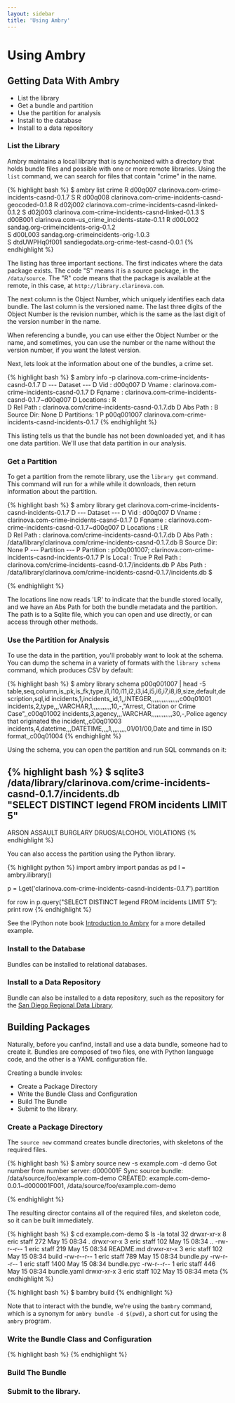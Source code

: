 ```yaml
---
layout: sidebar
title: 'Using Ambry'
---
```


# Using Ambry

## Getting Data With Ambry

* List the library
* Get a bundle and partition
* Use the partition for analysis
* Install to the database
* Install to a data repository

### List the Library

Ambry maintains a local library that is synchonized with a directory that holds bundle files and possible with one or more remote libraries. Using the `list` command, we can search for files that contain "crime" in the name. 

{% highlight bash %}
$ ambry list crime
   R  d00q007        clarinova.com-crime-incidents-casnd-0.1.7
 S R  d00q008        clarinova.com-crime-incidents-casnd-geocoded-0.1.8
   R  d02j002        clarinova.com-crime-incidents-casnd-linked-0.1.2
 S    d02j003        clarinova.com-crime-incidents-casnd-linked-0.1.3
 S    d00B001        clarinova.com-us_crime_incidents-state-0.1.1
   R  d00L002        sandag.org-crimeincidents-orig-0.1.2    
 S    d00L003        sandag.org-crimeincidents-orig-1.0.3    
 S    dtdUWPHq0f001  sandiegodata.org-crime-test-casnd-0.0.1 
{% endhighlight %}

The listing has three important sections. The first indicates where the data package exists. The code "S" means it is a source package, in the `/data/source`. The "R" code means that the package is available at the remote, in this case, at `http://library.clarinova.com`.

The next column is the Object Number, which uniquely identifies each data bundle. The last column is the versioned name. The last three digits of the Object Number is the revision number, which is the same as the last digit of the version number in the name. 

When referencing a bundle, you can use either the Object Number or the name, and sometimes, you can use the number or the name without the version number, if you want the latest version. 

Next, lets look at the information about one of the bundles, a crime set. 

{% highlight bash %}
$ ambry info -p clarinova.com-crime-incidents-casnd-0.1.7
D --- Dataset ---
D Vid       : d00q007
D Vname     : clarinova.com-crime-incidents-casnd-0.1.7
D Fqname    : clarinova.com-crime-incidents-casnd-0.1.7~d00q007
D Locations :    R  
D Rel Path  : clarinova.com/crime-incidents-casnd-0.1.7.db
D Abs Path  : 
B Source Dir: None
D Partitions: 1
P p00q001007      clarinova.com-crime-incidents-casnd-incidents-0.1.7
{% endhighlight %}

This listing tells us that the bundle has not been downloaded yet, and it has one data partition. We'll use that data partition in our analysis. 

### Get a Partition

To get a partition from the remote library, use the `library get` command. This command will run for a while while it downloads, then return information about the partition. 

{% highlight bash %}
$ ambry library get clarinova.com-crime-incidents-casnd-incidents-0.1.7
D --- Dataset ---
D Vid       : d00q007
D Vname     : clarinova.com-crime-incidents-casnd-0.1.7
D Fqname    : clarinova.com-crime-incidents-casnd-0.1.7~d00q007
D Locations :   LR  
D Rel Path  : clarinova.com/crime-incidents-casnd-0.1.7.db
D Abs Path  : /data/library/clarinova.com/crime-incidents-casnd-0.1.7.db
B Source Dir: None
P --- Partition ---
P Partition : p00q001007; clarinova.com-crime-incidents-casnd-incidents-0.1.7
P Is Local  : True
P Rel Path  : clarinova.com/crime-incidents-casnd-0.1.7/incidents.db
P Abs Path  : /data/library/clarinova.com/crime-incidents-casnd-0.1.7/incidents.db
$ 

{% endhighlight %}

The locations line now reads 'LR' to indicate that the bundle stored locally, and we have an Abs Path for both the bundle metadata and the partition. The path is to a Sqlite file, which you can open and use directly, or can access through other methods. 

### Use the Partition for Analysis

To use the data in the partition, you'll probably want to look at the schema. You can dump the schema in a variety of formats with the `library schema` command, which produces CSV by default: 

{% highlight bash %}
$ ambry library schema p00q001007 | head -5
table,seq,column,is_pk,is_fk,type,i1,i10,i11,i2,i3,i4,i5,i6,i7,i8,i9,size,default,description,sql,id
incidents,1,incidents_id,1,,INTEGER,,,,,,,,,,,,,,,,c00q01001
incidents,2,type,,,VARCHAR,1,,,,,,,,,,,10,-,"Arrest, Citation or Crime Case",,c00q01002
incidents,3,agency,,,VARCHAR,,,,,,,,,,,,30,-,Police agency that originated the incident,,c00q01003
incidents,4,datetime,,,DATETIME,,,,1,,,,,,,,,01/01/00,Date and time in ISO format,,c00q01004
{% endhighlight %}

Using the schema, you can open the partition and run SQL commands on it: 

{% highlight bash %}
$ sqlite3 /data/library/clarinova.com/crime-incidents-casnd-0.1.7/incidents.db \
    "SELECT DISTINCT legend FROM incidents LIMIT 5"
-
ARSON
ASSAULT
BURGLARY
DRUGS/ALCOHOL VIOLATIONS
{% endhighlight %}

You can also access the partition using the Python library. 

{% highlight python  %}
import ambry
import pandas as pd
l = ambry.ilibrary()

p = l.get('clarinova.com-crime-incidents-casnd-incidents-0.1.7').partition

for row in p.query("SELECT DISTINCT legend FROM incidents LIMIT 5"):
    print row
{% endhighlight %}


See the IPython note book [Introduction to Ambry](/notebooks/tutorial/Ambry_Introduction.html) for a more detailed example. 


### Install to the Database

Bundles can be installed to relational databases. 

### Install to a Data Repository

Bundle can also be installed to a data repository, such as the repository for the [San Diego Regional Data Library](http://data.sandiegodata.org). 

## Building Packages


Naturally, before you canfind, install and use a data bundle, someone had to create it. Bundles are composed of two files, one with Python language code, and the other is a YAML configuration file.  

Creating a bundle involes: 


* Create a Package Directory
* Write the Bundle Class and Configuration
* Build The Bundle
* Submit to the library. 

### Create a Package Directory

The `source new` command creates bundle directories, with skeletons of the required files.



{% highlight bash %}
$ ambry source new -s example.com -d demo 
Got number from number server: d000001F
Sync source bundle: /data/source/foo/example.com-demo 
CREATED: example.com-demo-0.0.1~d000001F001, /data/source/foo/example.com-demo

{% endhighlight %}

The resulting director contains all of the required files, and skeleton code, so it can be built immediately. 

{% highlight bash %}
$ cd example.com-demo
$ ls -la
total 32
drwxr-xr-x  8 eric  staff   272 May 15 08:34 .
drwxr-xr-x  3 eric  staff   102 May 15 08:34 ..
-rw-r--r--  1 eric  staff   219 May 15 08:34 README.md
drwxr-xr-x  3 eric  staff   102 May 15 08:34 build
-rw-r--r--  1 eric  staff   789 May 15 08:34 bundle.py
-rw-r--r--  1 eric  staff  1400 May 15 08:34 bundle.pyc
-rw-r--r--  1 eric  staff   446 May 15 08:34 bundle.yaml
drwxr-xr-x  3 eric  staff   102 May 15 08:34 meta
{% endhighlight %}

{% highlight bash %}
$ bambry build
{% endhighlight %}

Note that to interact with the bundle, we're using the `bambry` command, which is a synonym for `ambry bundle -d $(pwd)`, a short cut for using the `ambry` program. 

### Write the Bundle Class and Configuration

{% highlight bash %}
{% endhighlight %}

### Build The Bundle

### Submit to the library. 